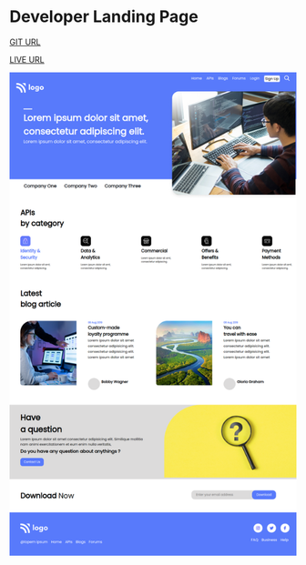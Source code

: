 # Developer Landing Page

[GIT URL](https://github.com/Shekhawat-J/developer-landing-page)

[LIVE URL](https://developer-webpage.netlify.app/)

![Home page Image](./Project_9.png)
